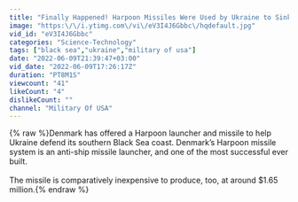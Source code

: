 ```yaml
---
title: "Finally Happened! Harpoon Missiles Were Used by Ukraine to Sink Russian Warships in the Black Sea"
image: "https:\/\/i.ytimg.com\/vi\/eV3I4J6Gbbc\/hqdefault.jpg"
vid_id: "eV3I4J6Gbbc"
categories: "Science-Technology"
tags: ["black sea","ukraine","military of usa"]
date: "2022-06-09T21:39:47+03:00"
vid_date: "2022-06-09T17:26:17Z"
duration: "PT8M1S"
viewcount: "41"
likeCount: "4"
dislikeCount: ""
channel: "Military Of USA"
---
```

{% raw %}Denmark has offered a Harpoon launcher and missile to help Ukraine defend its southern Black Sea coast. Denmark’s Harpoon missile system is an anti-ship missile launcher, and one of the most successful ever built.<br /><br />The missile is comparatively inexpensive to produce, too, at around $1.65 million.{% endraw %}
